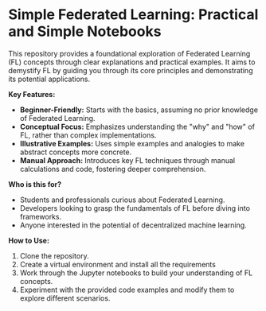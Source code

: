 # Simple Federated Learning: Practical and Simple Notebooks

This repository provides a foundational exploration of Federated Learning (FL) concepts through clear explanations and practical examples. It aims to demystify FL by guiding you through its core principles and demonstrating its potential applications.

**Key Features:**

* **Beginner-Friendly:**  Starts with the basics, assuming no prior knowledge of Federated Learning.
* **Conceptual Focus:** Emphasizes understanding the "why" and "how" of FL, rather than complex implementations.
* **Illustrative Examples:**  Uses simple examples and analogies to make abstract concepts more concrete.
* **Manual Approach:**  Introduces key FL techniques through manual calculations and code, fostering deeper comprehension.

**Who is this for?**

* Students and professionals curious about Federated Learning.
* Developers looking to grasp the fundamentals of FL before diving into frameworks.
* Anyone interested in the potential of decentralized machine learning.

**How to Use:**

1. Clone the repository.
2. Create a virtual environment and install all the requirements
3. Work through the Jupyter notebooks to build your understanding of FL concepts.
4. Experiment with the provided code examples and modify them to explore different scenarios.